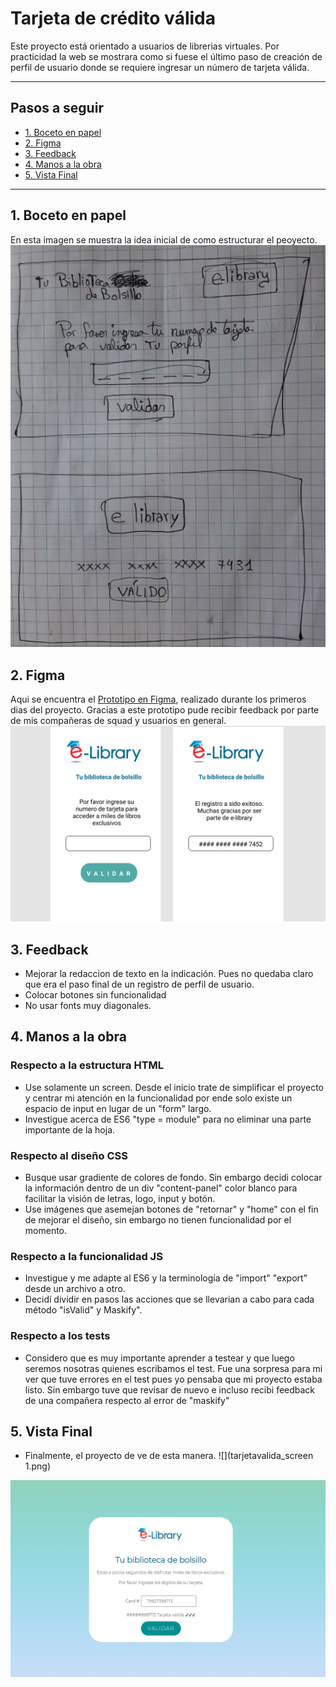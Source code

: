 # Tarjeta de crédito válida
Este proyecto está orientado a usuarios de librerias virtuales. Por practicidad  la web se mostrara como si fuese el último paso de creación de perfil de usuario donde se requiere ingresar un número de tarjeta válida.
***
## Pasos a seguir
                                                                                                                                           
                                                                                                                                                     
* [1. Boceto en papel ](#2-Boceto-en-papel)
* [2. Figma](#3-Figma)
* [3. Feedback](#5-Feedback)
* [4. Manos a la obra](#5-Manos-a-la=obra)
* [5. Vista Final](#4-Vista-Final)
***

## 1. Boceto en papel 

En esta imagen se muestra la idea inicial de como estructurar el peoyecto.
![](boceto1.png)

## 2. Figma

Aqui se encuentra el [Prototipo en Figma](https://www.figma.com/file/FtlwH5Mi82PR6muP078gxd/Untitled?node-id=0%3A1), realizado durante los primeros dias del proyecto. Gracias a este prototipo pude recibir feedback por parte de mis compañeras de squad y usuarios en general.
![](figma.png)

## 3. Feedback
* Mejorar la redaccion de texto en la indicación. Pues no quedaba claro que era el paso final de un registro de perfil de usuario.
* Colocar botones sin funcionalidad
* No usar fonts muy diagonales.

## 4. Manos a la obra

###  Respecto a la estructura HTML
   * Use solamente un screen. Desde el inicio trate de simplificar el proyecto y centrar mi atención en la funcionalidad por ende solo existe un espacio de input  en lugar de un "form" largo.
   * Investigue acerca de ES6 "type = module" para no eliminar una parte importante de la hoja.
###  Respecto al diseño CSS
* Busque usar gradiente de colores de fondo. Sin embargo decidi colocar la información dentro de un div "content-panel" color blanco para facilitar la visión de letras, logo, input y botón.
* Use imágenes que asemejan botones  de "retornar" y "home" con el fin de mejorar el diseño, sin embargo no tienen funcionalidad por el momento. 
###  Respecto a la funcionalidad JS 
* Investigue y me adapte al ES6 y la terminología de "import" "export" desde un archivo a otro.  
* Decidí dividir en pasos las acciones que se llevarian a cabo para cada método "isValid" y Maskify". 

###  Respecto a los tests
* Considero que es muy importante aprender a testear y que luego seremos nosotras quienes escribamos el test. Fue una sorpresa para mi ver que tuve errores en el test pues yo pensaba que mi proyecto estaba listo. Sin embargo tuve que revisar de nuevo e incluso recibi feedback de una compañera respecto al error de "maskify"
## 5. Vista Final

* Finalmente, el proyecto de ve de esta manera. 
![](tarjetavalida_screen 1.png)

![](tarjetavalida_screenshot.png)
